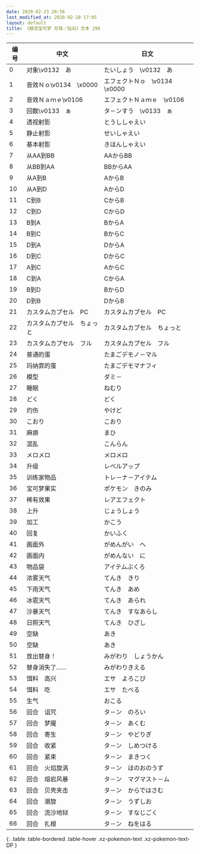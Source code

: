 ```yaml
---
date: 2020-02-23 20:56
last_modified_at: 2020-02-28 17:05
layout: default
title: 《精灵宝可梦 珍珠／钻石》文本 290
---
```

| 编号 | 中文 | 日文 |
| ---- | ---- | ---- |
| 0 | 对象\v0132　あ | たいしょう　\v0132　あ |
| 1 | 音效Ｎｏ\v0134　\x0000 | エフェクトＮｏ　\v0134　\x0000 |
| 2 | 音效Ｎａｍｅ\v0106　　 | エフェクトＮａｍｅ　\v0106　　 |
| 3 | 回数\v0133　ぁ | タ－ンすう　\v0133　ぁ |
| 4 | 透视射影 | とうししゃえい |
| 5 | 静止射影 | せいしゃえい |
| 6 | 基本射影 | きほんしゃえい |
| 7 | 从AA到BB | AAからBB |
| 8 | 从BB到AA | BBからAA |
| 9 | 从A到B | AからB |
| 10 | 从A到D | AからD |
| 11 | C到B | CからB |
| 12 | C到D | CからD |
| 13 | B到A | BからA |
| 14 | B到C | BからC |
| 15 | D到A | DからA |
| 16 | D到C | DからC |
| 17 | A到C | AからC |
| 18 | C到A | CからA |
| 19 | B到D | BからD |
| 20 | D到B | DからB |
| 21 | カスタムカプセル　PC | カスタムカプセル　PC |
| 22 | カスタムカプセル　ちょっと | カスタムカプセル　ちょっと |
| 23 | カスタムカプセル　フル | カスタムカプセル　フル |
| 24 | 普通的蛋 | たまごデモノ－マル |
| 25 | 玛纳霏的蛋 | たまごデモマナフィ |
| 26 | 模型 | ダミ－ |
| 27 | 睡眠 | ねむり |
| 28 | どく | どく |
| 29 | 灼伤 | やけど |
| 30 | こおり | こおり |
| 31 | 麻痹 | まひ |
| 32 | 混乱 | こんらん |
| 33 | メロメロ | メロメロ |
| 34 | 升级 | レベルアップ |
| 35 | 训练家物品 | トレ－ナ－アイテム |
| 36 | 宝可梦果实 | ポケモン　きのみ |
| 37 | 稀有效果 | レアエフェクト |
| 38 | 上升 | じょうしょう |
| 39 | 加工 | かこう |
| 40 | 回复 | かいふく |
| 41 | 画面外 | がめんがい　へ |
| 42 | 画面内 | がめんない　に |
| 43 | 物品袋 | アイテムぶくろ |
| 44 | 浓雾天气 | てんき　きり |
| 45 | 下雨天气 | てんき　あめ |
| 46 | 冰雹天气 | てんき　あられ |
| 47 | 沙暴天气 | てんき　すなあらし |
| 48 | 日照天气 | てんき　ひざし |
| 49 | 空缺 | あき |
| 50 | 空缺 | あき |
| 51 | 放出替身！ | みがわり　しょうかん |
| 52 | 替身消失了…… | みがわりきえる |
| 53 | 饵料　高兴 | エサ　よろこび |
| 54 | 饵料　吃 | エサ　たべる |
| 55 | 生气 | おこる |
| 56 | 回合　诅咒 | タ－ン　のろい |
| 57 | 回合　梦魇 | タ－ン　あくむ |
| 58 | 回合　寄生 | タ－ン　やどりぎ |
| 59 | 回合　收紧 | タ－ン　しめつける |
| 60 | 回合　紧束 | タ－ン　まきつく |
| 61 | 回合　火焰旋涡 | タ－ン　ほのおのうず |
| 62 | 回合　熔岩风暴 | タ－ン　マグマスト－ム |
| 63 | 回合　贝壳夹击 | タ－ン　からではさむ |
| 64 | 回合　潮旋 | タ－ン　うずしお |
| 65 | 回合　流沙地狱 | タ－ン　すなじごく |
| 66 | 回合　扎根 | タ－ン　ねをはる |
{: .table .table-bordered .table-hover .xz-pokemon-text .xz-pokemon-text-DP }